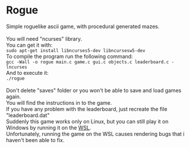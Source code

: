 # Rogue
Simple roguelike ascii game, with procedural generated mazes.
<br><br>
You will need "ncurses" library. <br>
You can get it with:<br>
```sudo apt-get install libncurses5-dev libncursesw5-dev```<br>
To compile the program run the following command:<br>
```gcc -Wall -o rogue main.c game.c gui.c objects.c leaderboard.c -lncurses```<br>
And to execute it:<br>
```./rogue```<br>
<br>
Don't delete "saves" folder or you won't be able to save and load games again. <br>
You will find the instructions in to the game. <br>
If you have any problem with the leaderboard, just recreate the file "leaderboard.dat"<br>
Suddenly this game works only on Linux, but you can still play it on Windows by running it on the [WSL](https://www.microsoft.com/en-us/p/ubuntu/9nblggh4msv6?activetab=pivot:overviewtab).<br>
Unfortunately, running the game on the WSL causes rendering bugs that i haven't been able to fix.

